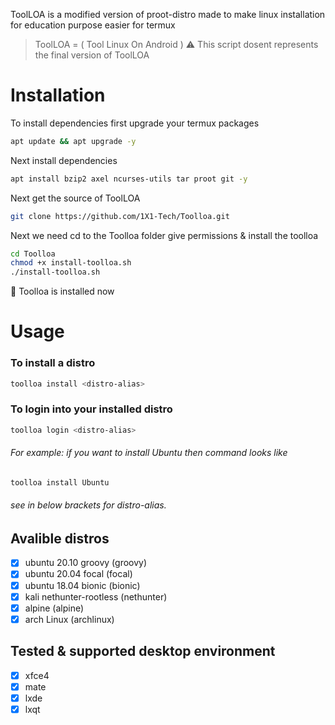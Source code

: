 ToolLOA is a modified version of proot-distro made to make linux installation for education purpose easier
for termux
> ToolLOA = ( Tool Linux On Android )
> ⚠️ This script dosent represents the final version of ToolLOA 
# Installation
To install dependencies first upgrade your termux packages
```bash
apt update && apt upgrade -y
```
Next install dependencies
```bash
apt install bzip2 axel ncurses-utils tar proot git -y
```
Next get the source of ToolLOA
```bash
git clone https://github.com/1X1-Tech/Toolloa.git
```
Next we need cd to the Toolloa folder give permissions & install the toolloa
```bash
cd Toolloa
chmod +x install-toolloa.sh
./install-toolloa.sh
```
🧐 Toolloa is installed now
# Usage
### To install a distro
```bash
toolloa install <distro-alias>
```
### To login into your installed distro
```bash
toolloa login <distro-alias>
```
###### For example: if you want to install Ubuntu then command looks like
```bash
toolloa install Ubuntu
```
###### see in below brackets for distro-alias.
## Avalible distros
- [x] ubuntu 20.10 groovy (groovy)
- [x] ubuntu 20.04 focal (focal)
- [x] ubuntu 18.04 bionic (bionic)
- [x] kali nethunter-rootless (nethunter)
- [x] alpine (alpine)
- [x] arch Linux (archlinux)
## Tested & supported desktop environment
- [x] xfce4
- [x] mate
- [x] lxde
- [x] lxqt
